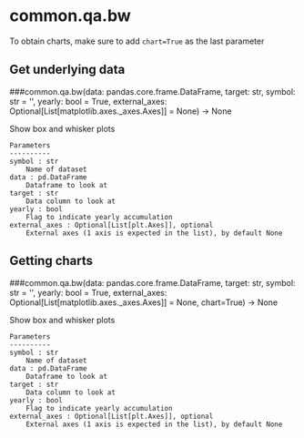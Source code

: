 # common.qa.bw

To obtain charts, make sure to add `chart=True` as the last parameter

## Get underlying data 
###common.qa.bw(data: pandas.core.frame.DataFrame, target: str, symbol: str = '', yearly: bool = True, external_axes: Optional[List[matplotlib.axes._axes.Axes]] = None) -> None

Show box and whisker plots

    Parameters
    ----------
    symbol : str
        Name of dataset
    data : pd.DataFrame
        Dataframe to look at
    target : str
        Data column to look at
    yearly : bool
        Flag to indicate yearly accumulation
    external_axes : Optional[List[plt.Axes]], optional
        External axes (1 axis is expected in the list), by default None

## Getting charts 
###common.qa.bw(data: pandas.core.frame.DataFrame, target: str, symbol: str = '', yearly: bool = True, external_axes: Optional[List[matplotlib.axes._axes.Axes]] = None, chart=True) -> None

Show box and whisker plots

    Parameters
    ----------
    symbol : str
        Name of dataset
    data : pd.DataFrame
        Dataframe to look at
    target : str
        Data column to look at
    yearly : bool
        Flag to indicate yearly accumulation
    external_axes : Optional[List[plt.Axes]], optional
        External axes (1 axis is expected in the list), by default None
